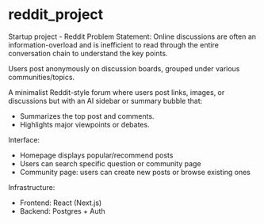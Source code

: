 # reddit_project
Startup project - Reddit
Problem Statement: Online discussions are often an information-overload and is inefficient to read through the entire conversation chain to understand the key points. 

Users post anonymously on discussion boards, grouped under various communities/topics.

A minimalist Reddit-style forum where users post links, images, or discussions but with an AI sidebar or summary bubble that:
- Summarizes the top post and comments.
- Highlights major viewpoints or debates.

Interface:
- Homepage displays popular/recommend posts
- Users can search specific question or community page
- Community page: users can create new posts or browse existing ones

Infrastructure:
- Frontend: React (Next.js) 
- Backend: Postgres + Auth
